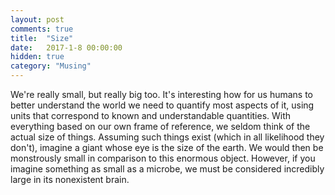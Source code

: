 ```yaml
---
layout: post
comments: true
title:  "Size"
date:   2017-1-8 00:00:00
hidden: true
category: "Musing"
---
```


We're really small, but really big too. It's interesting how for us humans to better understand the world we need to quantify most aspects of it, using units that correspond to known and understandable quantities. With everything based on our own frame of reference, we seldom think of the actual size of things. Assuming such things exist (which in all likelihood they don't), imagine a giant whose eye is the size of the earth. We would then be monstrously small in comparison to this enormous object. However, if you imagine something as small as a microbe, we must be considered incredibly large in its nonexistent brain.
